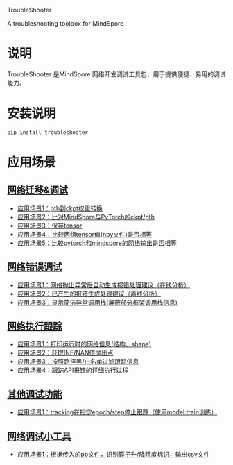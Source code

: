 TroubleShooter

A troubleshooting toolbox for MindSpore

# 说明
TroubleShooter 是MindSpore 网络开发调试工具包，用于提供便捷、易用的调试能力。

# 安装说明

```bash
pip install troubleshooter
```

# 应用场景

## [网络迁移&调试](docs/migrator.md)
* [应用场景1：pth到ckpt权重转换](docs/migrator.md#应用场景1pth到ckpt权重自动转换)
* [应用场景2：比对MindSpore与PyTorch的ckpt/pth](docs/migrator.md#应用场景2比对mindspore与pytorch的ckptpth)
* [应用场景3：保存tensor](docs/migrator.md#应用场景3保存tensor)
* [应用场景4：比较两组tensor值(npy文件)是否相等](docs/migrator.md#应用场景4比较两组tensor值npy文件是否相等)
* [应用场景5：比较pytorch和mindspore的网络输出是否相等](docs/migrator.md#应用场景5比较mindspore和pytorch网络输出是否一致)

## [网络错误调试](docs/proposer.md)
* [应用场景1：网络抛出异常后自动生成报错处理建议（在线分析）](docs/proposer.md#应用场景1自动生成报错处理建议在线分析)
* [应用场景2：已产生的报错生成处理建议（离线分析）](docs/proposer.md#应用场景2已生成的报错自动分析离线分析)
* [应用场景3：显示简洁异常调用栈(屏蔽部分框架调用栈信息)](docs/proposer.md#应用场景3显示简洁异常调用栈删除部分框架栈信息)

## [网络执行跟踪](docs/tracker.md)
* [应用场景1：打印运行时的网络信息(结构、shape)](docs/tracker.md#应用场景1打印运行时的网络信息结构shape)
* [应用场景2：获取INF/NAN值抛出点](docs/tracker.md#应用场景2获取infnan值抛出点)
* [应用场景3：按照路径黑/白名单过滤跟踪信息](docs/tracker.md#应用场景3按照路径黑白名单过滤跟踪信息)
* [应用场景4：跟踪API报错的详细执行过程](docs/tracker.md#应用场景4跟踪api报错的详细执行过程)

## [其他调试功能](docs/others.md)
* [应用场景1：tracking在指定epoch/step停止跟踪（使用model.train训练）](docs/others.md#应用场景1tracking在指定epochstep停止跟踪使用modeltrain训练)

## [网络调试小工具](docs/toolbox.md)
* [应用场景1：根据传入的pb文件，识别算子升/降精度标识，输出csv文件](docs/toolbox.md#应用场景1：提供precision_tracker接口，根据传入的pb文件，识别图中算子执行后精度变化)